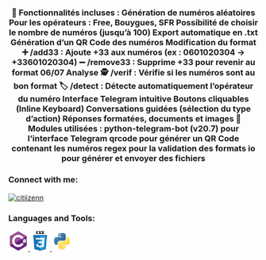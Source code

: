 <h3 align="center">🔧 Fonctionnalités incluses : Génération de numéros aléatoires Pour les opérateurs : Free, Bouygues, SFR Possibilité de choisir le nombre de numéros (jusqu’à 100) Export automatique en .txt Génération d’un QR Code des numéros Modification du format ➕ /add33 : Ajoute +33 aux numéros (ex : 0601020304 → +33601020304) ➖ /remove33 : Supprime +33 pour revenir au format 06/07 Analyse 🕵️ /verif : Vérifie si les numéros sont au bon format 🏷 /detect : Détecte automatiquement l’opérateur du numéro Interface Telegram intuitive Boutons cliquables (Inline Keyboard) Conversations guidées (sélection du type d’action) Réponses formatées, documents et images 💼 Modules utilisées : python-telegram-bot (v20.7) pour l’interface Telegram qrcode pour générer un QR Code contenant les numéros regex pour la validation des formats io pour générer et envoyer des fichiers</h3>

<h3 align="left">Connect with me:</h3>
<p align="left">
<a href="https://discord.gg/citiizenn" target="blank"><img align="center" src="https://raw.githubusercontent.com/rahuldkjain/github-profile-readme-generator/master/src/images/icons/Social/discord.svg" alt="citiizenn" height="30" width="40" /></a>
</p>

<h3 align="left">Languages and Tools:</h3>
<p align="left"> <a href="https://www.w3schools.com/cs/" target="_blank" rel="noreferrer"> <img src="https://raw.githubusercontent.com/devicons/devicon/master/icons/csharp/csharp-original.svg" alt="csharp" width="40" height="40"/> </a> <a href="https://www.w3schools.com/css/" target="_blank" rel="noreferrer"> <img src="https://raw.githubusercontent.com/devicons/devicon/master/icons/css3/css3-original-wordmark.svg" alt="css3" width="40" height="40"/> </a> <a href="https://www.python.org" target="_blank" rel="noreferrer"> <img src="https://raw.githubusercontent.com/devicons/devicon/master/icons/python/python-original.svg" alt="python" width="40" height="40"/> </a> </p>
